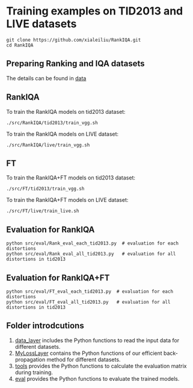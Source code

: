 # Training examples on TID2013 and LIVE datasets
```
git clone https://github.com/xialeiliu/RankIQA.git
cd RankIQA
```
## Preparing Ranking and IQA datasets

The details can be found in [data](../data)

## RankIQA

To train the RankIQA models on tid2013 dataset:

```
./src/RankIQA/tid2013/train_vgg.sh
```

To train the RankIQA models on LIVE dataset:

```
./src/RankIQA/live/train_vgg.sh
```

## FT

To train the RankIQA+FT models on tid2013 dataset:

```
./src/FT/tid2013/train_vgg.sh
```
To train the RankIQA+FT models on LIVE dataset:

```
./src/FT/live/train_live.sh
```
## Evaluation for RankIQA

```
python src/eval/Rank_eval_each_tid2013.py  # evaluation for each distortions
python src/eval/Rank_eval_all_tid2013.py   # evaluation for all distortions in tid2013
```

## Evaluation for RankIQA+FT

```
python src/eval/FT_eval_each_tid2013.py  # evaluation for each distortions
python src/eval/FT_eval_all_tid2013.py   # evaluation for all distortions in tid2013
```


## Folder introdcutions

1. [data_layer](./data_layer) includes the Python functions to read the input data for different datasets. 
2. [MyLossLayer](./MyLossLayer) contains the Python functions of our efficient back-propagation method for different datasets. 
3. [tools](./tools) provides the Python functions to calculate the evaluation matrix during training. 
4. [eval](./eval) provides the Python functions to evaluate the trained models. 

